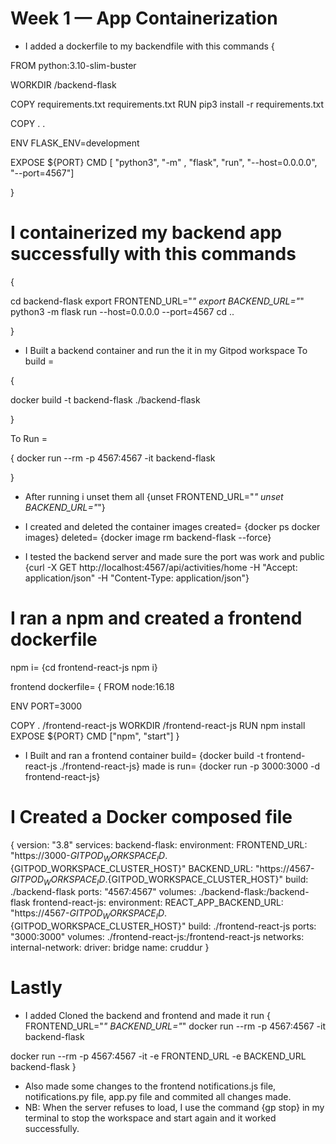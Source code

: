 # Week 1 — App Containerization

- I added a dockerfile to my backendfile with this commands
 {
 
 FROM python:3.10-slim-buster

 WORKDIR /backend-flask

 COPY requirements.txt requirements.txt
  RUN pip3 install -r requirements.txt

 COPY . .

 ENV FLASK_ENV=development

 EXPOSE ${PORT}
 CMD [ "python3", "-m" , "flask", "run", "--host=0.0.0.0", "--port=4567"] 
 
 }

# I containerized my backend app successfully with this commands
 {
 
 cd backend-flask
 export FRONTEND_URL="*"
 export BACKEND_URL="*"
 python3 -m flask run --host=0.0.0.0 --port=4567
 cd ..
 
 }

 - I Built a backend container and run the it in my Gitpod workspace
 To build = 
 
 {
 
 docker build -t  backend-flask ./backend-flask
 
 }
 
 To Run =
 
 {
 docker run --rm -p 4567:4567 -it backend-flask
 
 }

- After running i unset them all
 {unset FRONTEND_URL="*"
 unset BACKEND_URL="*"}

-  I created and deleted the container images
 created= {docker ps
 docker images}
 deleted= {docker image rm backend-flask --force}

-  I tested the backend server and made sure the port was work and public
 {curl -X GET http://localhost:4567/api/activities/home -H "Accept: application/json" -H "Content-Type: application/json"}
  
# I ran a npm and created a frontend dockerfile
 npm i= {cd frontend-react-js
 npm i}
 
 frontend dockerfile= 
 {
 FROM node:16.18

 ENV PORT=3000

 COPY . /frontend-react-js
 WORKDIR /frontend-react-js
 RUN npm install
 EXPOSE ${PORT}
 CMD ["npm", "start"]
 }

- I Built and ran a frontend container
 build= {docker build -t frontend-react-js ./frontend-react-js}
 made is run= {docker run -p 3000:3000 -d frontend-react-js}

# I Created a Docker composed file
 {
 version: "3.8"
 services:
  backend-flask:
   environment:
     FRONTEND_URL: "https://3000-${GITPOD_WORKSPACE_ID}.${GITPOD_WORKSPACE_CLUSTER_HOST}"
      BACKEND_URL: "https://4567-${GITPOD_WORKSPACE_ID}.${GITPOD_WORKSPACE_CLUSTER_HOST}"
    build: ./backend-flask
    ports:
       "4567:4567"
    volumes:
       ./backend-flask:/backend-flask
  frontend-react-js:
    environment:
      REACT_APP_BACKEND_URL: "https://4567-${GITPOD_WORKSPACE_ID}.${GITPOD_WORKSPACE_CLUSTER_HOST}"
    build: ./frontend-react-js
    ports:
       "3000:3000"
    volumes:
       ./frontend-react-js:/frontend-react-js
      networks: 
  internal-network:
    driver: bridge
    name: cruddur
    }

# Lastly
- I added Cloned the backend and frontend and made it run
 {
 FRONTEND_URL="*" BACKEND_URL="*" docker run --rm -p 4567:4567 -it backend-flask

 docker run --rm -p 4567:4567 -it  -e FRONTEND_URL -e BACKEND_URL backend-flask
 }
- Also made some changes to the frontend notifications.js file, notifications.py file, app.py file and commited all changes made.
- NB: When the server refuses to load, I use the command {gp stop} in my terminal to stop the workspace and start again and it worked successfully.
  


  
